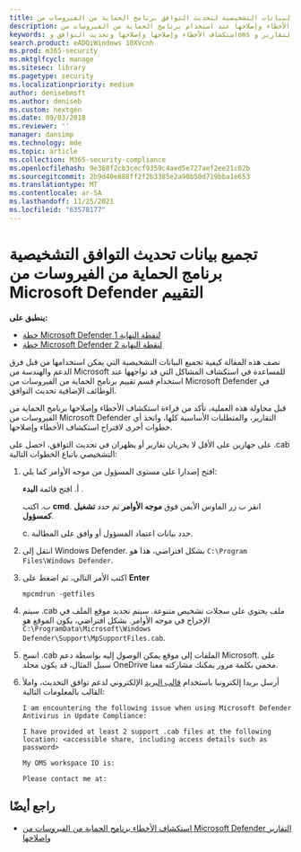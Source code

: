 ```yaml
---
title: تجميع البيانات التشخيصية لتحديث التوافق برنامج الحماية من الفيروسات من Microsoft Defender
description: استخدم أداة لتجميع البيانات لا استكشاف مشاكل التوافق في تحديث الأخطاء وإصلاحها عند استخدام برنامج الحماية من الفيروسات من Microsoft Defender التقييم الإضافية.
keywords: استكشاف الأخطاء وإصلاحها وإصلاحها وتحديث التوافق وoms وشاشة العرض والتقارير و Microsoft Defender AV
search.product: eADQiWindows 10XVcnh
ms.prod: m365-security
ms.mktglfcycl: manage
ms.sitesec: library
ms.pagetype: security
ms.localizationpriority: medium
author: denisebmsft
ms.author: deniseb
ms.custom: nextgen
ms.date: 09/03/2018
ms.reviewer: ''
manager: dansimp
ms.technology: mde
ms.topic: article
ms.collection: M365-security-compliance
ms.openlocfilehash: 9e368f2cb3cecf9359c4aed5e727aef2ee21c02b
ms.sourcegitcommit: 2b9d40e888ff2f2b3385e2a90b50d719bba1e653
ms.translationtype: MT
ms.contentlocale: ar-SA
ms.lasthandoff: 11/25/2021
ms.locfileid: "63578177"
---
```

# <a name="collect-update-compliance-diagnostic-data-for-microsoft-defender-antivirus-assessment"></a>تجميع بيانات تحديث التوافق التشخيصية برنامج الحماية من الفيروسات من Microsoft Defender التقييم


**ينطبق على:**

- [خطة Microsoft Defender لنقطة النهاية 1](https://go.microsoft.com/fwlink/p/?linkid=2154037)
- [خطة Microsoft Defender لنقطة النهاية 2](https://go.microsoft.com/fwlink/p/?linkid=2154037)

تصف هذه المقالة كيفية تجميع البيانات التشخيصية التي يمكن استخدامها من قبل فرق الدعم والهندسة من Microsoft للمساعدة في استكشاف المشاكل التي قد تواجهها عند استخدام قسم تقييم برنامج الحماية من الفيروسات من Microsoft Defender في الوظائف الإضافية تحديث التوافق.

قبل محاولة هذه العملية، تأكد من قراءة استكشاف الأخطاء [](troubleshoot-reporting.md)وإصلاحها برنامج الحماية من الفيروسات من Microsoft Defender التقارير، والمتطلبات الأساسية كلها، واتخذ أي خطوات أخرى لاقتراح استكشاف الأخطاء وإصلاحها.

على جهازين على الأقل لا يجريان تقارير أو يظهران في تحديث التوافق، احصل على .cab التشخيصي باتباع الخطوات التالية:

1. افتح إصدارا على مستوى المسؤول من موجه الأوامر كما يلي:

    أ. افتح قائمة **البدء** .

    ب. اكتب **cmd**. انقر ب زر الماوس الأيمن فوق **موجه الأوامر** ثم حدد **تشغيل كمسؤول**.

    c. حدد بيانات اعتماد المسؤول أو وافق على المطالبة.

2. انتقل إلى Windows Defender. بشكل افتراضي، هذا هو `C:\Program Files\Windows Defender`.

3. اكتب الأمر التالي، ثم اضغط على **Enter**

    ```Dos
    mpcmdrun -getfiles
    ```

4. سيتم .cab ملف يحتوي على سجلات تشخيص متنوعة. سيتم تحديد موقع الملف في الإخراج في موجه الأوامر. بشكل افتراضي، يكون الموقع هو `C:\ProgramData\Microsoft\Windows Defender\Support\MpSupportFiles.cab`.

5. انسخ .cab الملفات إلى موقع يمكن الوصول إليه بواسطة دعم Microsoft. على سبيل المثال، قد يكون مجلد OneDrive محمي بكلمة مرور يمكنك مشاركته معنا.

6. أرسل بريدا إلكترونيا باستخدام <a href="mailto:ucsupport@microsoft.com?subject=MDAV assessment issue&body=I%20am%20encountering%20the%20following%20issue%20when%20using%20Windows%20Defender%20AV%20in%20Update%20Compliance%3a%20%0d%0aI%20have%20provided%20at%20least%202%20support%20.cab%20files%20at%20the%20following%20location%3a%20%3Caccessible%20share%2c%20including%20access%20details%20such%20as%20password%3E%0d%0aMy%20OMS%20workspace%20ID%20is%3a%20%0d%0aPlease%20contact%20me%20at%3a">قالب البريد</a> الإلكتروني لدعم توافق التحديث، واملأ القالب بالمعلومات التالية:

    ```text
    I am encountering the following issue when using Microsoft Defender Antivirus in Update Compliance:

    I have provided at least 2 support .cab files at the following location: <accessible share, including access details such as password>

    My OMS workspace ID is:

    Please contact me at:
    ```

## <a name="see-also"></a>راجع أيضًا

- [استكشاف الأخطاء برنامج الحماية من الفيروسات من Microsoft Defender التقارير وإصلاحها](troubleshoot-reporting.md)
